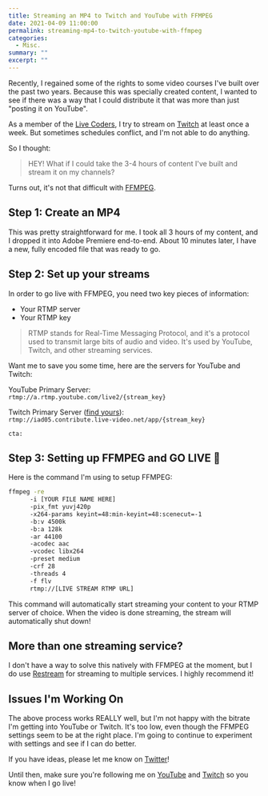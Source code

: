 ```yaml
---
title: Streaming an MP4 to Twitch and YouTube with FFMPEG
date: 2021-04-09 11:00:00
permalink: streaming-mp4-to-twitch-youtube-with-ffmpeg
categories:
  - Misc.
summary: ""
excerpt: ""
---
```


Recently, I regained some of the rights to some video courses I've built over the past two years.  Because this was specially created content, I wanted to see if there was a way that I could distribute it that was more than just "posting it on YouTube".

As a member of the [Live Coders](https://livecoders.dev/), I try to stream on [Twitch](https://twitch.tv/1kevgriff) at least once a week.  But sometimes schedules conflict, and I'm not able to do anything.

So I thought: 

> HEY!  What if I could take the 3-4 hours of content I've built and stream it on my channels? 

Turns out, it's not that difficult with [FFMPEG](https://ffmpeg.org/).

## Step 1: Create an MP4

This was pretty straightforward for me.  I took all 3 hours of my content, and I dropped it into Adobe Premiere end-to-end.  About 10 minutes later, I have a new, fully encoded file that was ready to go.

## Step 2: Set up your streams

In order to go live with FFMPEG, you need two key pieces of information:

* Your RTMP server
* Your RTMP key

> RTMP stands for Real-Time Messaging Protocol, and it's a protocol used to transmit large bits of audio and video.  It's used by YouTube, Twitch, and other streaming services.  

Want me to save you some time, here are the servers for YouTube and Twitch:  

YouTube Primary Server:  
`rtmp://a.rtmp.youtube.com/live2/{stream_key}`  

Twitch Primary Server ([find yours](https://stream.twitch.tv/ingests/)):  
`rtmp://iad05.contribute.live-video.net/app/{stream_key}`

`cta: `

## Step 3: Setting up FFMPEG and GO LIVE 🔴

Here is the command I'm using to setup FFMPEG:

```bash
ffmpeg -re 
      -i [YOUR FILE NAME HERE] 
      -pix_fmt yuvj420p 
      -x264-params keyint=48:min-keyint=48:scenecut=-1 
      -b:v 4500k 
      -b:a 128k 
      -ar 44100 
      -acodec aac 
      -vcodec libx264 
      -preset medium 
      -crf 28 
      -threads 4 
      -f flv 
      rtmp://[LIVE STREAM RTMP URL]
```

This command will automatically start streaming your content to your RTMP server of choice.  When the video is done streaming, the stream will automatically shut down!

## More than one streaming service?

I don't have a way to solve this natively with FFMPEG at the moment, but I do use [Restream](https://restream.io/join/N77gz) for streaming to multiple services.  I highly recommend it!

## Issues I'm Working On

The above process works REALLY well, but I'm not happy with the bitrate I'm getting into YouTube or Twitch.  It's too low, even though the FFMPEG settings seem to be at the right place.  I'm going to continue to experiment with settings and see if I can do better.

If you have ideas, please let me know on [Twitter](https://twitter.com/1kevgriff)!

Until then, make sure you're following me on [YouTube](https://youtube.com/swiftkick) and [Twitch](https://twitch.tv/1kevgriff) so you know when I go live!  
